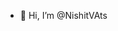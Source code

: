 - 👋 Hi, I’m @NishitVAts

<!---
NishitVAts/NishitVAts is a ✨ special ✨ repository because its `README.md` (this file) appears on your GitHub profile.
You can click the Preview link to take a look at your changes.
--->
